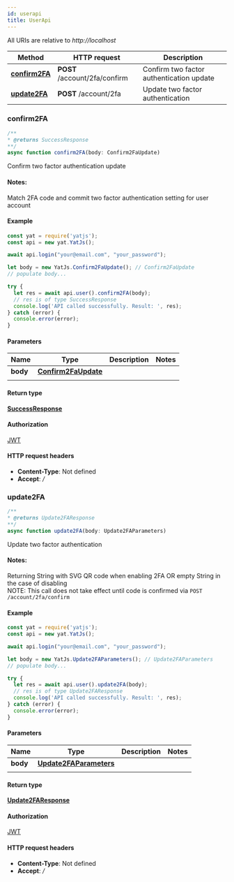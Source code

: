 ```yaml
---
id: userapi
title: UserApi
---
```


All URIs are relative to *http://localhost*

Method | HTTP request | Description
------------- | ------------- | -------------
[**confirm2FA**](UserApi.md#confirm2fa) | **POST** /account/2fa/confirm | Confirm two factor authentication update
[**update2FA**](UserApi.md#update2fa) | **POST** /account/2fa | Update two factor authentication



### confirm2FA

```js
/**
* @returns SuccessResponse
**/
async function confirm2FA(body: Confirm2FaUpdate)
```

Confirm two factor authentication update

#### Notes:
Match 2FA code and commit two factor authentication setting for user account

#### Example

```javascript
const yat = require('yatjs');
const api = new yat.YatJs();

await api.login("your@email.com", "your_password");

let body = new YatJs.Confirm2FaUpdate(); // Confirm2FaUpdate 
// populate body...

try {
  let res = await api.user().confirm2FA(body);
  // res is of type SuccessResponse
  console.log('API called successfully. Result: ', res);
} catch (error) {
  console.error(error);
}

```

#### Parameters


Name | Type | Description  | Notes
------------- | ------------- | ------------- | -------------
**body** | [**Confirm2FaUpdate**](../sdk_nodejs_index#confirm2faupdate)
|  | 

#### Return type


[**SuccessResponse**](../sdk_nodejs_index#SuccessResponse)


#### Authorization

[JWT](../sdk_nodejs_index#JWT)

#### HTTP request headers

- **Content-Type**: Not defined
- **Accept**: */*


### update2FA

```js
/**
* @returns Update2FAResponse
**/
async function update2FA(body: Update2FAParameters)
```

Update two factor authentication

#### Notes:
Returning String with SVG QR code when enabling 2FA OR empty String in the case of disabling<br/> NOTE: This call does not take effect until code is confirmed via `POST /account/2fa/confirm`

#### Example

```javascript
const yat = require('yatjs');
const api = new yat.YatJs();

await api.login("your@email.com", "your_password");

let body = new YatJs.Update2FAParameters(); // Update2FAParameters 
// populate body...

try {
  let res = await api.user().update2FA(body);
  // res is of type Update2FAResponse
  console.log('API called successfully. Result: ', res);
} catch (error) {
  console.error(error);
}

```

#### Parameters


Name | Type | Description  | Notes
------------- | ------------- | ------------- | -------------
**body** | [**Update2FAParameters**](../sdk_nodejs_index#update2faparameters)
|  | 

#### Return type


[**Update2FAResponse**](../sdk_nodejs_index#Update2FAResponse)


#### Authorization

[JWT](../sdk_nodejs_index#JWT)

#### HTTP request headers

- **Content-Type**: Not defined
- **Accept**: */*

